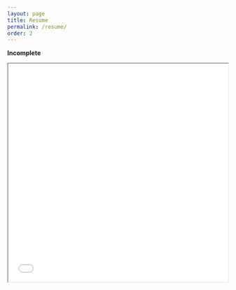 ```yaml
---
layout: page
title: Resume
permalink: /resume/
order: 2
---
```

**Incomplete**
<iframe src="/_assets/Resume.html" style="width:100%; overflow:no;" scrolling="auto" height=500></iframe>

